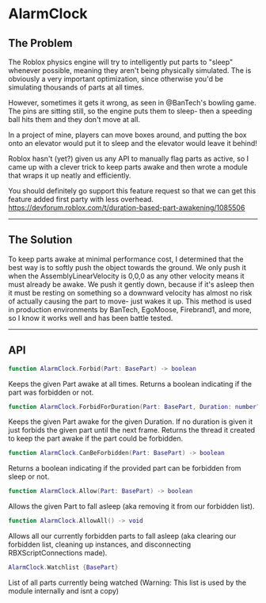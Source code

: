 # AlarmClock

## The Problem

The Roblox physics engine will try to intelligently put parts to "sleep" whenever possible, meaning they aren't being physically simulated. The is obviously a very important optimization, since otherwise you'd be simulating thousands of parts at all times.

However, sometimes it gets it wrong, as seen in @BanTech's bowling game. The pins are sitting still, so the engine puts them to sleep- then a speeding ball hits them and they don't move at all.

In a project of mine, players can move boxes around, and putting the box onto an elevator would put it to sleep and the elevator would leave it behind!

Roblox hasn't (yet?) given us any API to manually flag parts as active, so I came up with a clever trick to keep parts awake and then wrote a module that wraps it up neatly and efficiently.

You should definitely go support this feature request so that we can get this feature added first party with less overhead.
https://devforum.roblox.com/t/duration-based-part-awakening/1085506

--------

## The Solution

To keep parts awake at minimal performance cost, I determined that the best way is to softly push the object towards the ground. We only push it when the AssemblyLinearVelocity is 0,0,0 as any other velocity means it must already be awake. We push it gently down, because if it's asleep then it must be resting on something so a downward velocity has almost no risk of actually causing the part to move- just wakes it up. This method is used in production environments by BanTech, EgoMoose, Firebrand1, and more, so I know it works well and has been battle tested.

--------

## API

```Lua
function AlarmClock.Forbid(Part: BasePart) -> boolean
```
Keeps the given Part awake at all times.
Returns a boolean indicating if the part was forbidden or not.

```Lua
function AlarmClock.ForbidForDuration(Part: BasePart, Duration: number?) -> thread?
```
Keeps the given Part awake for the given Duration. If no duration is given it just forbids the given part until the next frame.
Returns the thread it created to keep the part awake if the part could be forbidden.

```Lua
function AlarmClock.CanBeForbidden(Part: BasePart) -> boolean
```
Returns a boolean indicating if the provided part can be forbidden from sleep or not.

```Lua
function AlarmClock.Allow(Part: BasePart) -> boolean
```
Allows the given Part to fall asleep (aka removing it from our forbidden list).

```Lua
function AlarmClock.AllowAll() -> void
```
Allows all our currently forbidden parts to fall asleep 
(aka clearing our forbidden list, cleaning up instances, and disconnecting RBXScriptConnections made).

```Lua
AlarmClock.Watchlist {BasePart}
```
List of all parts currently being watched (Warning: This list is used by the module internally and isnt a copy)
